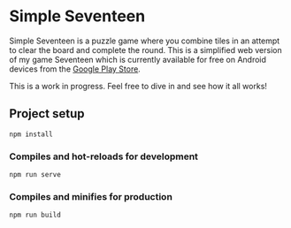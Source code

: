 # Simple Seventeen

Simple Seventeen is a puzzle game where you combine tiles in an attempt to clear the board and complete the round. This is a simplified web version of my game Seventeen which is currently available for free on Android devices from the [Google Play Store](https://play.google.com/store/apps/details?id=com.redmoshgames.seventeen).

This is a work in progress. Feel free to dive in and see how it all works!

## Project setup
```
npm install
```

### Compiles and hot-reloads for development
```
npm run serve
```

### Compiles and minifies for production
```
npm run build
```
